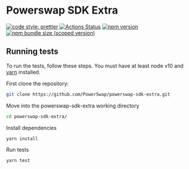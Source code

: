 # Powerswap SDK Extra

[![code style: prettier](https://img.shields.io/badge/code_style-prettier-ff69b4.svg?style=flat-square)](https://github.com/prettier/prettier)
[![Actions Status](https://github.com/PowerSwap/powerswap-sdk-extra/workflows/CI/badge.svg)](https://github.com/PowerSwap/powerswap-sdk-extra)
[![npm version](https://img.shields.io/npm/v/@powerswap/sdk-extra/latest.svg)](https://www.npmjs.com/package/@powerswap/sdk-extra/v/latest)
[![npm bundle size (scoped version)](https://img.shields.io/bundlephobia/minzip/@powerswap/sdk-extra/latest.svg)](https://bundlephobia.com/result?p=@powerswap/sdk-extra@latest)

## Running tests

To run the tests, follow these steps. You must have at least node v10 and [yarn](https://yarnpkg.com/) installed.

First clone the repository:

```sh
git clone https://github.com/PowerSwap/powerswap-sdk-extra.git
```

Move into the powerswap-sdk-extra working directory

```sh
cd powerswap-sdk-extra/
```

Install dependencies

```sh
yarn install
```

Run tests

```sh
yarn test
```
